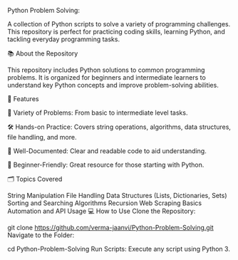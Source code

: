 Python Problem Solving:

A collection of Python scripts to solve a variety of programming challenges. This repository is perfect for practicing coding skills, learning Python, and tackling everyday programming tasks.

📚 About the Repository

This repository includes Python solutions to common programming problems. It is organized for beginners and intermediate learners to understand key Python concepts and improve problem-solving abilities.

🚀 Features

📝 Variety of Problems: From basic to intermediate level tasks.

🛠 Hands-on Practice: Covers string operations, algorithms, data structures, file handling, and more.

📖 Well-Documented: Clear and readable code to aid understanding.

🌟 Beginner-Friendly: Great resource for those starting with Python.

🗂 Topics Covered

String Manipulation
File Handling
Data Structures (Lists, Dictionaries, Sets)
Sorting and Searching Algorithms
Recursion
Web Scraping Basics
Automation and API Usage
💻 How to Use
Clone the Repository:


git clone https://github.com/verma-jaanvi/Python-Problem-Solving.git
Navigate to the Folder:


cd Python-Problem-Solving
Run Scripts: Execute any script using Python 3.

